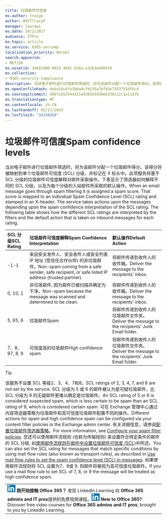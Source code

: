 ```yaml
---
title: 垃圾邮件可信度
ms.author: tracyp
author: MSFTTracyP
manager: laurawi
ms.date: 10/2/2017
audience: ITPro
ms.topic: article
ms.service: O365-seccomp
localization_priority: Normal
search.appverid:
- MET150
ms.assetid: 34681000-0022-4b92-b38a-e32b3ed96bf6
ms.collection:
- M365-security-compliance
description: 当对电子邮件进行垃圾邮件筛选时，将为该邮件分配一个垃圾邮件得分。该得分将被映射到单个垃圾邮件可信度 (SCL) 分级，并标记在 X 标头中。此项服务将基于 SCL 分级的垃圾邮件可信度解释对邮件采取操作。下表显示了筛选器如何解释不同的 SCL 分级，以及为每个分级的入站邮件所采取的默认操作。
ms.openlocfilehash: 4eba1dc6fa1bbadcfd135a7bf43e7353755df6c4
ms.sourcegitcommit: 9d67cb52544321a430343d39eb336112c1a11d35
ms.translationtype: MT
ms.contentlocale: zh-CN
ms.lasthandoff: 05/17/2019
ms.locfileid: "34158264"
---
```

# <a name="spam-confidence-levels"></a><span data-ttu-id="18d51-106">垃圾邮件可信度</span><span class="sxs-lookup"><span data-stu-id="18d51-106">Spam confidence levels</span></span>

<span data-ttu-id="18d51-p102">当对电子邮件进行垃圾邮件筛选时，将为该邮件分配一个垃圾邮件得分。该得分将被映射到单个垃圾邮件可信度 (SCL) 分级，并标记在 X 标头中。此项服务将基于 SCL 分级的垃圾邮件可信度解释对邮件采取操作。下表显示了筛选器如何解释不同的 SCL 分级，以及为每个分级的入站邮件所采取的默认操作。</span><span class="sxs-lookup"><span data-stu-id="18d51-p102">When an email message goes through spam filtering it is assigned a spam score. That score is mapped to an individual Spam Confidence Level (SCL) rating and stamped in an X-header. The service takes actions upon the messages depending upon the spam confidence interpretation of the SCL rating. The following table shows how the different SCL ratings are interpreted by the filters and the default action that is taken on inbound messages for each rating.</span></span>
  
|<span data-ttu-id="18d51-111">**SCL 分级**</span><span class="sxs-lookup"><span data-stu-id="18d51-111">**SCL Rating**</span></span>|<span data-ttu-id="18d51-112">**垃圾邮件可信度解释**</span><span class="sxs-lookup"><span data-stu-id="18d51-112">**Spam Confidence Interpretation**</span></span>|<span data-ttu-id="18d51-113">**默认操作**</span><span class="sxs-lookup"><span data-stu-id="18d51-113">**Default Action**</span></span>|
|:-----|:-----|:-----|
|<span data-ttu-id="18d51-114">-1</span><span class="sxs-lookup"><span data-stu-id="18d51-114">-1</span></span>|<span data-ttu-id="18d51-115">来自安全发件人、安全收件人或安全列表 IP 地址 (受信任合作伙伴) 的非垃圾邮件。</span><span class="sxs-lookup"><span data-stu-id="18d51-115">Non-spam coming from a safe sender, safe recipient, or safe listed IP address (trusted partner).</span></span>|<span data-ttu-id="18d51-116">将邮件传递到收件人的收件箱。</span><span class="sxs-lookup"><span data-stu-id="18d51-116">Deliver the message to the recipients' inbox.</span></span>|
|<span data-ttu-id="18d51-117">0, 1</span><span class="sxs-lookup"><span data-stu-id="18d51-117">0, 1</span></span>|<span data-ttu-id="18d51-118">非垃圾邮件, 因为邮件已被扫描并确定为干净。</span><span class="sxs-lookup"><span data-stu-id="18d51-118">Non-spam because the message was scanned and determined to be clean.</span></span>|<span data-ttu-id="18d51-119">将邮件传递到收件人的收件箱。</span><span class="sxs-lookup"><span data-stu-id="18d51-119">Deliver the message to the recipients' inbox.</span></span>|
|<span data-ttu-id="18d51-120">5, 6</span><span class="sxs-lookup"><span data-stu-id="18d51-120">5, 6</span></span>|<span data-ttu-id="18d51-121">垃圾邮件</span><span class="sxs-lookup"><span data-stu-id="18d51-121">Spam</span></span>|<span data-ttu-id="18d51-122">将邮件传递到收件人的垃圾邮件文件夹。</span><span class="sxs-lookup"><span data-stu-id="18d51-122">Deliver the message to the recipients' Junk Email folder.</span></span>|
|<span data-ttu-id="18d51-123">7、8、9</span><span class="sxs-lookup"><span data-stu-id="18d51-123">7, 8, 9</span></span>|<span data-ttu-id="18d51-124">可信度高的垃圾邮件</span><span class="sxs-lookup"><span data-stu-id="18d51-124">High confidence spam</span></span>|<span data-ttu-id="18d51-125">将邮件传递到收件人的垃圾邮件文件夹。</span><span class="sxs-lookup"><span data-stu-id="18d51-125">Deliver the message to the recipients' Junk Email folder.</span></span>|
   
> [!TIP]
> <span data-ttu-id="18d51-126">该服务不设置 SCL 等级2、3、4、7和8。</span><span class="sxs-lookup"><span data-stu-id="18d51-126">SCL ratings of 2, 3, 4, 7, and 8 are not set by the service.</span></span> <span data-ttu-id="18d51-127">SCL 分级为 5 或 6 的邮件被认为是可疑垃圾邮件，比 SCL 分级为 9 的无疑邮件更难以确定是垃圾邮件。</span><span class="sxs-lookup"><span data-stu-id="18d51-127">An SCL rating of 5 or 6 is considered suspected spam, which is less certain to be spam than an SCL rating of 9, which is considered certain spam.</span></span> <span data-ttu-id="18d51-128">可在 Exchange 管理中心通过内容筛选器策略为垃圾邮件和高可信度垃圾邮件配置不同的操作。</span><span class="sxs-lookup"><span data-stu-id="18d51-128">Different actions for spam and high confidence spam can be configured via your content filter policies in the Exchange admin center.</span></span> <span data-ttu-id="18d51-129">有关详细信息，请参阅[配置垃圾邮件筛选器策略](configure-your-spam-filter-policies.md)。</span><span class="sxs-lookup"><span data-stu-id="18d51-129">For more information, see [Configure your spam filter policies](configure-your-spam-filter-policies.md).</span></span> <span data-ttu-id="18d51-130">您还可以使用邮件流规则 (也称为传输规则) 来设置符合特定条件的邮件的 SCL 分级, 如[使用邮件流规则在邮件中设置垃圾邮件可信度 (SCL)](use-mail-flow-rules-to-set-the-spam-confidence-level-scl-in-messages.md)中所述。</span><span class="sxs-lookup"><span data-stu-id="18d51-130">You can also set the SCL rating for messages that match specific conditions by using mail flow rules (also known as transport rules), as described in [Use mail flow rules to set the spam confidence level (SCL) in messages](use-mail-flow-rules-to-set-the-spam-confidence-level-scl-in-messages.md).</span></span> <span data-ttu-id="18d51-131">如果使用邮件流规则将 SCL 设置为7、8或 9, 则邮件将被视为高可信度垃圾邮件。</span><span class="sxs-lookup"><span data-stu-id="18d51-131">If you use a mail flow rule to set SCL of 7, 8, or 9 the message will be treated as high confidence spam.</span></span> 
  
||
|:-----|
|<span data-ttu-id="18d51-p104">![LinkedIn Learning 短图标](media/eac8a413-9498-4220-8544-1e37d1aaea13.png) **刚开始接触 Office 365？**         发现 LinkedIn Learning 向 **Office 365 admins and IT pros**提供的免费视频课程。</span><span class="sxs-lookup"><span data-stu-id="18d51-p104">![The short icon for LinkedIn Learning](media/eac8a413-9498-4220-8544-1e37d1aaea13.png) **New to Office 365?**         Discover free video courses for **Office 365 admins and IT pros**, brought to you by LinkedIn Learning.</span></span>|
   

